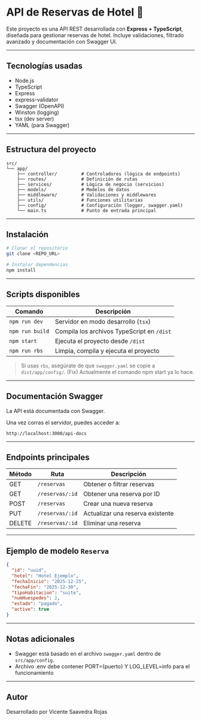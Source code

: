# API de Reservas de Hotel 🏨

Este proyecto es una API REST desarrollada con **Express + TypeScript**, diseñada para gestionar reservas de hotel. Incluye validaciones, filtrado avanzado y documentación con Swagger UI.

---

## Tecnologías usadas

- Node.js
- TypeScript
- Express
- express-validator
- Swagger (OpenAPI)
- Winston (logging)
- tsx (dev server)
- YAML (para Swagger)

---

## Estructura del proyecto

```
src/
└── app/
    ├── controller/         # Controladores (lógica de endpoints)
    ├── routes/             # Definición de rutas
    ├── services/           # Lógica de negocio (servicios)
    ├── models/             # Modelos de datos
    ├── middleware/         # Validaciones y middlewares
    ├── utils/              # Funciones utilitarias
    ├── config/             # Configuración (logger, swagger.yaml)
    └── main.ts             # Punto de entrada principal
```

---

## Instalación

```bash
# Clonar el repositorio
git clone <REPO_URL>

# Instalar dependencias
npm install
```

---

## Scripts disponibles

| Comando        | Descripción                                   |
|----------------|-----------------------------------------------|
| `npm run dev`  | Servidor en modo desarrollo (`tsx`)           |
| `npm run build`| Compila los archivos TypeScript en `/dist`    |
| `npm start`    | Ejecuta el proyecto desde `/dist`             |
| `npm run rbs`  | Limpia, compila y ejecuta el proyecto         |

> Si usas `rbs`, asegúrate de que `swagger.yaml` se copie a `dist/app/config/`.
> (Fix) Actualmente el comando npm start ya lo hace.

---

## Documentación Swagger

La API está documentada con Swagger.

Una vez corras el servidor, puedes acceder a:

```
http://localhost:3000/api-docs
```

---

## Endpoints principales

| Método | Ruta               | Descripción                          |
|--------|--------------------|--------------------------------------|
| GET    | `/reservas`        | Obtener o filtrar reservas           |
| GET    | `/reservas/:id`    | Obtener una reserva por ID           |
| POST   | `/reservas`        | Crear una nueva reserva              |
| PUT    | `/reservas/:id`    | Actualizar una reserva existente     |
| DELETE | `/reservas/:id`    | Eliminar una reserva                 |

---

## Ejemplo de modelo `Reserva`

```json
{
  "id": "uuid",
  "hotel": "Hotel Ejemplo",
  "fechaInicio": "2025-12-25",
  "fechaFin": "2025-12-30",
  "tipoHabitacion": "suite",
  "numHuespedes": 2,
  "estado": "pagado",
  "active": true
}
```

---

## Notas adicionales

- Swagger está basado en el archivo `swagger.yaml` dentro de `src/app/config`.
- Archivo .env debe contener PORT={puerto} Y LOG_LEVEL=info para el funcionamiento

---

## Autor

Desarrollado por Vicente Saavedra Rojas
